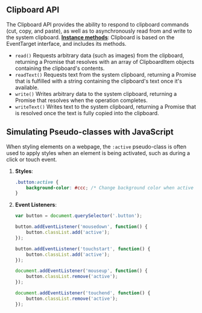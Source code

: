 ## Clipboard API
The Clipboard API provides the ability to respond to clipboard commands (cut, copy, and paste), as well as to asynchronously read from and write to the system clipboard.
[**Instance methods**](https://developer.mozilla.org/en-US/docs/Web/API/Clipboard):
Clipboard is based on the EventTarget interface, and includes its methods.
- `read()`
    Requests arbitrary data (such as images) from the clipboard, returning a Promise that resolves with an array of ClipboardItem objects containing the clipboard's contents.
- `readText()`
    Requests text from the system clipboard, returning a Promise that is fulfilled with a string containing the clipboard's text once it's available.
- `write()`
    Writes arbitrary data to the system clipboard, returning a Promise that resolves when the operation completes.
- `writeText()`
    Writes text to the system clipboard, returning a Promise that is resolved once the text is fully copied into the clipboard.
## Simulating Pseudo-classes with JavaScript
When styling elements on a webpage, the `:active` pseudo-class is often used to apply styles when an element is being activated, such as during a click or touch event.
1. **Styles**: 
   ```css
   .button:active {
       background-color: #ccc; /* Change background color when active */
   }
   ```
2. **Event Listeners**: 
   ```javascript
   var button = document.querySelector('.button');

   button.addEventListener('mousedown', function() {
       button.classList.add('active');
   });

   button.addEventListener('touchstart', function() {
       button.classList.add('active');
   });

   document.addEventListener('mouseup', function() {
       button.classList.remove('active');
   });

   document.addEventListener('touchend', function() {
       button.classList.remove('active');
   });
   ```